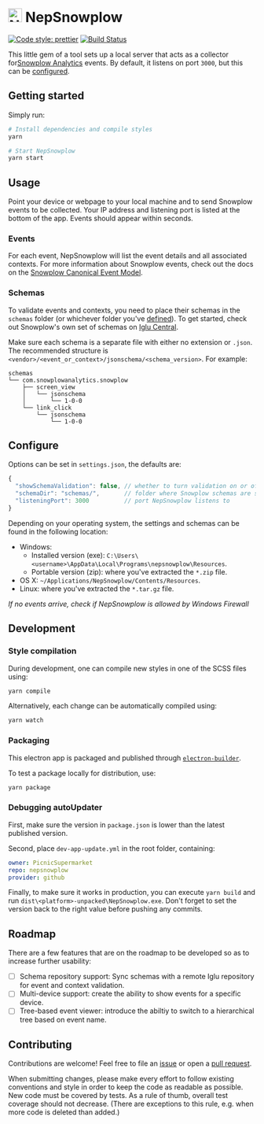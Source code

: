 # <img src="https://github.com/PicnicSupermarket/nepsnowplow/blob/master/icon.png?raw=true" width="28" alt="NepSnowplow" /> NepSnowplow

[![Code style: prettier][prettier-badge]][prettier]
[![Build Status][travisci-badge]][travisci-builds]

This little gem of a tool sets up a local server that acts as a collector for[Snowplow
Analytics][snowplow-analytics] events. By default, it listens on port `3000`, but this can be
[configured](#configure).

## Getting started

Simply run:

```sh
# Install dependencies and compile styles
yarn

# Start NepSnowplow
yarn start
```

## Usage

Point your device or webpage to your local machine and to send Snowplow events to be collected. Your
IP address and listening port is listed at the bottom of the app. Events should appear within
seconds.

### Events

For each event, NepSnowplow will list the event details and all associated contexts. For more
information about Snowplow events, check out the docs on the [Snowplow Canonical Event
Model][canonical-event-model].

### Schemas

To validate events and contexts, you need to place their schemas in the `schemas` folder (or
whichever folder you've [defined](#configure)). To get started, check out Snowplow's own set of
schemas on [Iglu Central][iglu-central].

Make sure each schema is a separate file with either no extension or `.json`. The recommended
structure is `<vendor>/<event_or_context>/jsonschema/<schema_version>`. For example:

```
schemas
└── com.snowplowanalytics.snowplow
    ├── screen_view
    │   └── jsonschema
    │       └── 1-0-0
    └── link_click
        └── jsonschema
            └── 1-0-0
```

## Configure

Options can be set in `settings.json`, the defaults are:

```js
{
  "showSchemaValidation": false, // whether to turn validation on or off on startup
  "schemaDir": "schemas/",       // folder where Snowplow schemas are situated
  "listeningPort": 3000          // port NepSnowplow listens to
}
```

Depending on your operating system, the settings and schemas can be found in the following location:

-   Windows:
    -   Installed version (exe): `C:\Users\<username>\AppData\Local\Programs\nepsnowplow\Resources`.
    -   Portable version (zip): where you've extracted the `*.zip` file.
-   OS X: `~/Applications/NepSnowplow/Contents/Resources`.
-   Linux: where you've extracted the `*.tar.gz` file.

_If no events arrive, check if NepSnowplow is allowed by Windows Firewall_

## Development

### Style compilation

During development, one can compile new styles in one of the SCSS files using:

```sh
yarn compile
```

Alternatively, each change can be automatically compiled using:

```sh
yarn watch
```

### Packaging

This electron app is packaged and published through [`electron-builder`][electron-builder].

To test a package locally for distribution, use:

```sh
yarn package
```

### Debugging autoUpdater

First, make sure the version in `package.json` is lower than the latest published version.

Second, place `dev-app-update.yml` in the root folder, containing:

```yaml
owner: PicnicSupermarket
repo: nepsnowplow
provider: github
```

Finally, to make sure it works in production, you can execute `yarn build` and run
`dist\<platform>-unpacked\NepSnowplow.exe`. Don't forget to set the version back to the right value
before pushing any commits.

## Roadmap

There are a few features that are on the roadmap to be developed so as to increase further
usability:

-   [ ] Schema repository support: Sync schemas with a remote Iglu repository for event and context
        validation.
-   [ ] Multi-device support: create the ability to show events for a specific device.
-   [ ] Tree-based event viewer: introduce the abiltiy to switch to a hierarchical tree based on
        event name.

## Contributing

Contributions are welcome! Feel free to file an [issue][new-issue] or open a [pull request][new-pr].

When submitting changes, please make every effort to follow existing conventions and style in order
to keep the code as readable as possible. New code must be covered by tests. As a rule of thumb,
overall test coverage should not decrease. (There are exceptions to this rule, e.g. when more code
is deleted than added.)

[canonical-event-model]: https://github.com/snowplow/snowplow/wiki/canonical-event-model
[electron-builder]: https://electron.build
[iglu-central]: https://github.com/snowplow/iglu-central
[new-issue]: https://github.com/PicnicSupermarket/nepsnowplow/issues/new
[new-pr]: https://github.com/PicnicSupermarket/nepsnowplow/compare
[prettier-badge]: https://img.shields.io/badge/code_style-prettier-ff69b4.svg?style=flat-square
[prettier]: https://github.com/prettier/prettier
[snowplow-analytics]: https://snowplowanalytics.com
[travisci-badge]: https://travis-ci.com/PicnicSupermarket/nepsnowplow.svg?branch=master
[travisci-builds]: https://travis-ci.com/PicnicSupermarket/nepsnowplow

